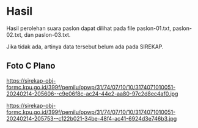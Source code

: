# Hasil

Hasil perolehan suara paslon dapat dilihat pada file paslon-01.txt, paslon-02.txt, dan paslon-03.txt.

Jika tidak ada, artinya data tersebut belum ada pada SIREKAP.

## Foto C Plano

https://sirekap-obj-formc.kpu.go.id/399f/pemilu/ppwp/31/74/07/10/10/3174071010051-20240214-205606--c9e06f8c-ac24-44e2-aa80-97c2d8ec4af0.jpg

https://sirekap-obj-formc.kpu.go.id/399f/pemilu/ppwp/31/74/07/10/10/3174071010051-20240214-205753--c122b021-34be-48f4-ac41-6924d3e746b3.jpg
